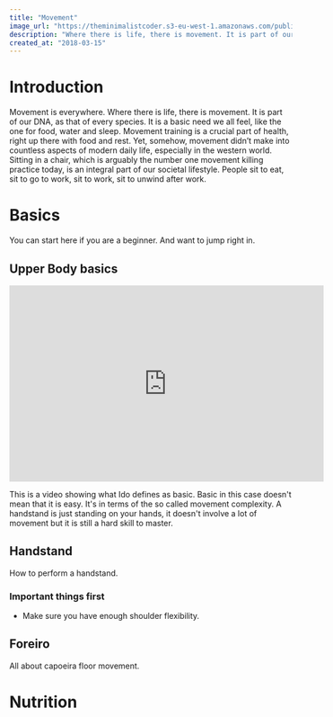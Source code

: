 ```yaml
---
title: "Movement"
image_url: "https://theminimalistcoder.s3-eu-west-1.amazonaws.com/public/movement.svg"
description: "Where there is life, there is movement. It is part of our DNA, as that of every species. It is a basic need we all feel, like the one for food, water and sleep. Movement training is a crucial part of health, right up there with food and rest. Yet, somehow, movement didn’t make into countless aspects of modern daily life, especially in the western world."
created_at: "2018-03-15"
---
```


# Introduction

Movement is everywhere. Where there is life, there is movement. It is part of our DNA, as that of every species. It is a basic need we all feel, like the one for food, water and sleep. Movement training is a crucial part of health, right up there with food and rest. Yet, somehow, movement didn’t make into countless aspects of modern daily life, especially in the western world. Sitting in a chair, which is arguably the number one movement killing practice today, is an integral part of our societal lifestyle. People sit to eat, sit to go to work, sit to work, sit to unwind after work.


# Basics

You can start here if you are a beginner. And want to jump right in.

## Upper Body basics

<div class="video-container">
  <iframe width="560" height="349" src="https://www.youtube.com/embed/uMDWAfenuvg?rel=0" frameborder="0" allowfullscreen></iframe>
</div>

This is a video showing what Ido defines as basic. Basic in this case doesn't mean that it is easy.
It's in terms of the so called movement complexity. A handstand is just standing on your hands,
it doesn't involve a lot of movement but it is still a hard skill to master.

## Handstand
How to perform a handstand.

### Important things first

- Make sure you have enough shoulder flexibility.

## Foreiro
All about capoeira floor movement.

# Nutrition
